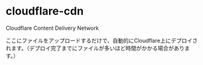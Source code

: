 # cloudflare-cdn
Cloudflare Content Delivery Network

ここにファイルをアップロードするだけで、自動的にCloudflare上にデプロイされます。（デプロイ完了までにファイルが多いほど時間がかかる場合があります。）
